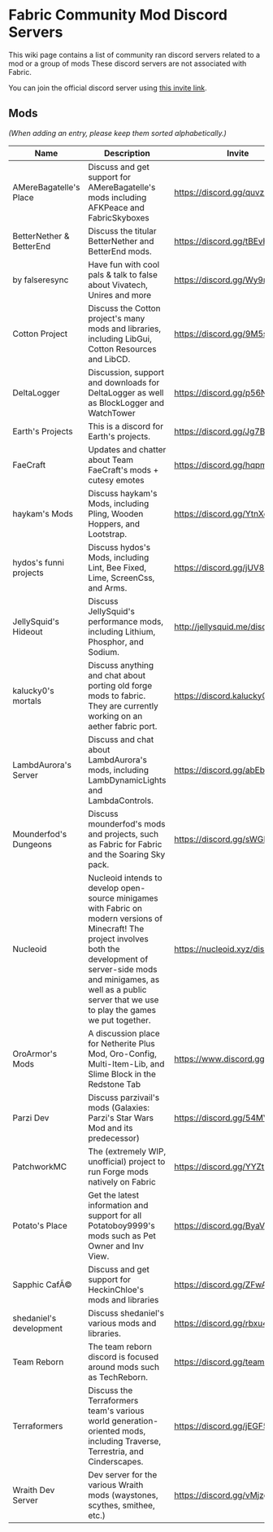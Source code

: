 # Fabric Community Mod Discord Servers

This wiki page contains a list of community ran discord servers related
to a mod or a group of mods These discord servers are not associated
with Fabric.

You can join the official discord server using [this invite
link](https://discord.gg/v6v4pMv).

## Mods

*(When adding an entry, please keep them sorted alphabetically.)*

| Name                     | Description                                                                                                                                                                                                                                           | Invite                           |
|--------------------------|-------------------------------------------------------------------------------------------------------------------------------------------------------------------------------------------------------------------------------------------------------|----------------------------------|
| AMereBagatelle's Place   | Discuss and get support for AMereBagatelle's mods including AFKPeace and FabricSkyboxes                                                                                                                                                               | <https://discord.gg/quvzkaV>     |
| BetterNether & BetterEnd | Discuss the titular BetterNether and BetterEnd mods.                                                                                                                                                                                                  | <https://discord.gg/tBEvHzXdEU>  |
| by falseresync           | Have fun with cool pals & talk to false about Vivatech, Unires and more                                                                                                                                                                               | <https://discord.gg/Wy9ns2RGnY>  |
| Cotton Project           | Discuss the Cotton project's many mods and libraries, including LibGui, Cotton Resources and LibCD.                                                                                                                                                   | <https://discord.gg/9M5sACm>     |
| DeltaLogger              | Discussion, support and downloads for DeltaLogger as well as BlockLogger and WatchTower                                                                                                                                                               | <https://discord.gg/p56NJ6kp4u>  |
| Earth's Projects         | This is a discord for Earth's projects.                                                                                                                                                                                                               | <https://discord.gg/Jg7Bun7>     |
| FaeCraft                 | Updates and chatter about Team FaeCraft's mods + cutesy emotes                                                                                                                                                                                        | <https://discord.gg/hqpmDas>     |
| haykam's Mods            | Discuss haykam's Mods, including Pling, Wooden Hoppers, and Lootstrap.                                                                                                                                                                                | <https://discord.gg/YtnXecuAwF>  |
| hydos's funni projects   | Discuss hydos's Mods, including Lint, Bee Fixed, Lime, ScreenCss, and Arms.                                                                                                                                                                           | <https://discord.gg/jUV8Dnj>     |
| JellySquid's Hideout     | Discuss JellySquid's performance mods, including Lithium, Phosphor, and Sodium.                                                                                                                                                                       | <http://jellysquid.me/discord>   |
| kalucky0's mortals       | Discuss anything and chat about porting old forge mods to fabric. They are currently working on an aether fabric port.                                                                                                                                | <https://discord.kalucky0.dev>   |
| LambdAurora's Server     | Discuss and chat about LambdAurora's mods, including LambDynamicLights and LambdaControls.                                                                                                                                                            | <https://discord.gg/abEbzzv>     |
| Mounderfod's Dungeons    | Discuss mounderfod's mods and projects, such as Fabric for Fabric and the Soaring Sky pack.                                                                                                                                                           | <https://discord.gg/sWGMFCN>     |
| Nucleoid                 | Nucleoid intends to develop open-source minigames with Fabric on modern versions of Minecraft! The project involves both the development of server-side mods and minigames, as well as a public server that we use to play the games we put together. | <https://nucleoid.xyz/discord>   |
| OroArmor's Mods          | A discussion place for Netherite Plus Mod, Oro-Config, Multi-Item-Lib, and Slime Block in the Redstone Tab                                                                                                                                            | <https://www.discord.gg/dGCvj56> |
| Parzi Dev                | Discuss parzivail's mods (Galaxies: Parzi's Star Wars Mod and its predecessor)                                                                                                                                                                        | <https://discord.gg/54MVQZZ>     |
| PatchworkMC              | The (extremely WIP, unofficial) project to run Forge mods natively on Fabric                                                                                                                                                                          | <https://discord.gg/YYZtNBG>     |
| Potato's Place           | Get the latest information and support for all Potatoboy9999's mods such as Pet Owner and Inv View.                                                                                                                                                   | <https://discord.gg/ByaVuebAPb>  |
| Sapphic CafÃ©             | Discuss and get support for HeckinChloe's mods and libraries                                                                                                                                                                                          | <https://discord.gg/ZFwAZaw>     |
| shedaniel's development  | Discuss shedaniel's various mods and libraries.                                                                                                                                                                                                       | <https://discord.gg/rbxu4Fk>     |
| Team Reborn              | The team reborn discord is focused around mods such as TechReborn.                                                                                                                                                                                    | <https://discord.gg/teamreborn>  |
| Terraformers             | Discuss the Terraformers team's various world generation-oriented mods, including Traverse, Terrestria, and Cinderscapes.                                                                                                                             | <https://discord.gg/jEGF5fb>     |
| Wraith Dev Server        | Dev server for the various Wraith mods (waystones, scythes, smithee, etc.)                                                                                                                                                                            | <https://discord.gg/vMjzgS4>     |
